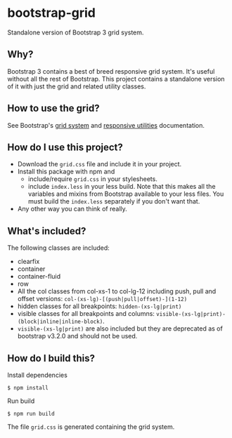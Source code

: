 # bootstrap-grid
Standalone version of Bootstrap 3 grid system.

## Why?

Bootstrap 3 contains a best of breed responsive grid system. It's useful without all the rest of Bootstrap. This project
contains a standalone version of it with just the grid and related utility classes.

## How to use the grid?

See Bootstrap's [grid system][grid] and [responsive utilities][responsive] documentation.

## How do I use this project?

* Download the `grid.css` file and include it in your project.
* Install this package with npm and
  * include/require `grid.css` in your stylesheets.
  * include `index.less` in your less build. Note that this makes all the variables and mixins from Bootstrap available to your less files. You must build the `index.less` separately if you don't want that.
* Any other way you can think of really.

## What's included?

The following classes are included:

* clearfix
* container
* container-fluid
* row
* All the col classes from col-xs-1 to col-lg-12 including push, pull and offset versions: `col-(xs-lg)-[(push|pull|offset)-](1-12)`
* hidden classes for all breakpoints: `hidden-(xs-lg|print)`
* visible classes for all breakpoints and columns: `visible-(xs-lg|print)-(block|inline|inline-block)`.
* `visible-(xs-lg|print)` are also included but they are deprecated as of bootstrap v3.2.0 and should not be used.

## How do I build this?

Install dependencies

    $ npm install

Run build

    $ npm run build

The file `grid.css` is generated containing the grid system.

[grid]: http://getbootstrap.com/css/#grid
[responsive]: http://getbootstrap.com/css/#responsive-utilities
